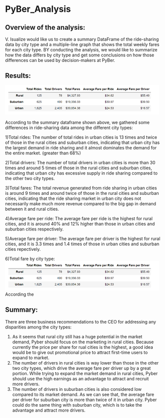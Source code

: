 # PyBer_Analysis

## Overview of the analysis:

V. Isualize would like us to create a summary DataFrame of the ride-sharing data by city type and a multiple-line graph that shows the total weekly fares for each city type. BY conducting the analysis, we would like to summarize how the data differs by city type and get some conclusions on how those differences can be used by decision-makers at PyBer.

## Results:

<img src="analysis/Summary_df.PNG" width= "500">

According to the summary dataframe shown above, we gathered some differences in ride-sharing data among the different city types:

1)Total rides: The number of total rides in urban cities is 13 times and twice of those in the rural cities and suburban cities, indicating that urban city has the largest demand in ride sharing and it almost dominates the demand for the entire market. (greater than 68%)

2)Total drivers: The number of total drivers in urban cities is more than 30 times and around 5 times of those in the rural cities and suburban cities, indicating that urban city has excessive supply in ride sharing compared to the other two city types. 

3)Total fares: The total revenue generated from ride sharing in urban cities is around 9 times and around twice of those in the rural cities and suburban cities, indicating that the ride sharing market in urban city does not necessarily make much more revenue compared to the big gap in demand between it and rural cities.

4)Average fare per ride: The average fare per ride is the highest for rural cities, and it is around 40% and 12% higher than those in urban cities and suburban cities respectively.

5)Average fare per driver: The average fare per driver is the highest for rural cities, and it is 3.3 times and 1.4 times of those in urban cities and suburban cities repectively.

6)Total fare by city type: 
<img src="analysis/Summary_df.PNG" width= "500">
According the 

## Summary:
There are three business recommendations to the CEO for addressing any disparities among the city types:
1) As it seems that rural city still has a huge potential in the market demand, Pyber should focus on the marketing in rural cities. Because currently the price per share for rual cities is the highest, a good idea would be to give out promotional price to attract first-time users to expand to market. 
2) The number of drivers in rural cities is way lower than those in the other two city types, which drive the average fare per driver up by a great portion. While trying to expand the market demand in rural cities, Pyber should use the high earnings as an advantage to attract and recruit more drivers. 
3) The number of drivers in suburban cities is also considered low compared to its market demand. As we can see that, the average fare per driver for suburban city is more than twice of it in urban city. Pyber could do the same thing with suburban city, which is to take the advantage and attract more drivers.

